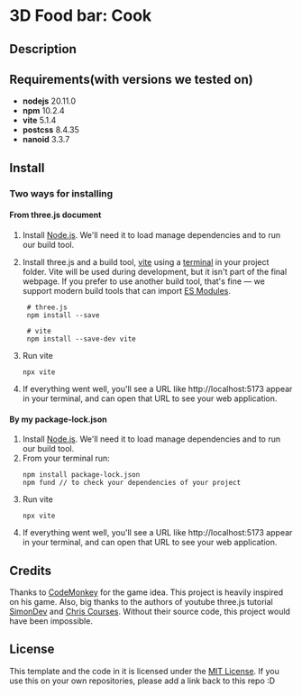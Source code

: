 # 3D Food bar: Cook

## Description

## Requirements(with versions we tested on)
- **nodejs** 20.11.0
- **npm** 10.2.4
- **vite** 5.1.4
- **postcss** 8.4.35
- **nanoid** 3.3.7

## Install

### Two ways for installing
#### From three.js document
1. Install [Node.js](https://https://nodejs.org/en). We'll need it to load manage dependencies and to run our build tool.
2. Install three.js and a build tool, [vite](https://https://vitejs.dev/) using a [terminal](https://www.joshwcomeau.com/javascript/terminal-for-js-devs/) in your project folder. Vite will be used during development, but it isn't part of the final webpage. If you prefer to use another build tool, that's fine — we support modern build tools that can import [ES Modules](https://eloquentjavascript.net/3rd_edition/10_modules.html#h_zWTXAU93DC).
 
   ```
    # three.js
    npm install --save 

    # vite
    npm install --save-dev vite
3. Run vite
   ``` 
   npx vite
4. If everything went well, you'll see a URL like http://localhost:5173 appear in your terminal, and can open that URL to see your web application.
#### By my package-lock.json
1. Install [Node.js](https://https://nodejs.org/en). We'll need it to load manage dependencies and to run our build tool.
2. From your terminal run:       
   ```
   npm install package-lock.json
   npm fund // to check your dependencies of your project
3. Run vite
   ``` 
   npx vite
4. If everything went well, you'll see a URL like http://localhost:5173 appear in your terminal, and can open that URL to see your web application.
## Credits
Thanks to [CodeMonkey](https://https://unitycodemonkey.com/) for the game idea. This project is heavily inspired on his game. Also, big thanks to the authors of youtube three.js tutorial [SimonDev](https://https://www.youtube.com/@simondev758) and [Chris Courses](https://www.youtube.com/@ChrisCourses). Without their source code, this project would have been impossible.
## License
This template and the code in it is licensed under the [MIT License]([https://](https://github.com/git/git-scm.com/blob/main/MIT-LICENSE.txt)).
If you use this on your own repositories, please add a link back to this repo :D